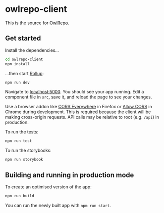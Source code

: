 # owlrepo-client

This is the source for [OwlRepo](https://owlrepo.com).

## Get started

Install the dependencies...

```bash
cd owlrepo-client
npm install
```

...then start [Rollup](https://rollupjs.org):

```bash
npm run dev
```

Navigate to [localhost:5000](http://localhost:5000). You should see your app
running. Edit a component file in `src`, save it, and reload the page to see
your changes.

Use a browser addon like [CORS
Everywhere](https://addons.mozilla.org/en-US/firefox/addon/cors-everywhere/) in
Firefox or [Allow
CORS](https://chrome.google.com/webstore/detail/allow-cors-access-control/lhobafahddgcelffkeicbaginigeejlf?hl=en)
in Chrome during development. This is required because the client will be making
cross-origin requests. API calls may be relative to root (e.g. `/api`) in
production.

To run the tests:

```bash
npm run test
```

To run the storybooks:

```bash
npm run storybook
```

## Building and running in production mode

To create an optimised version of the app:

```bash
npm run build
```

You can run the newly built app with `npm run start`.
